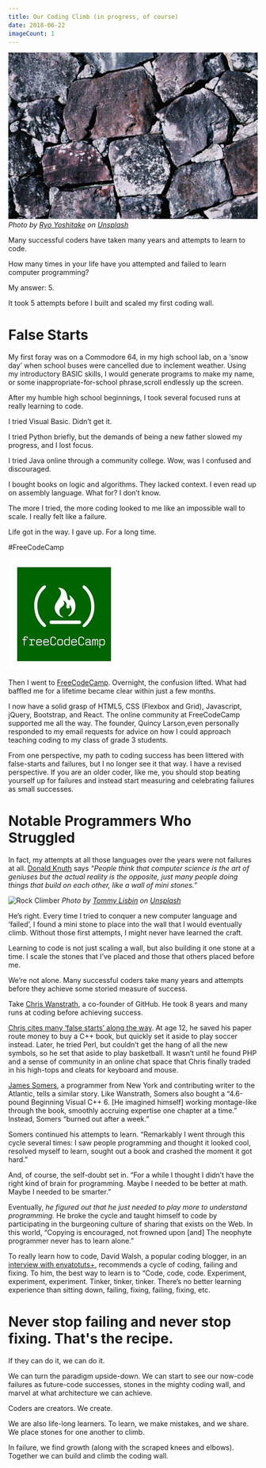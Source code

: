 ```yaml
---
title: Our Coding Climb (in progress, of course)
date: 2018-06-22
imageCount: 1
---
```


![Stone Wall](./ryo-yoshitake-DroZOzOcYJg-unsplash.jpg)
_Photo by [Ryo Yoshitake][1] on [Unsplash][2]_

Many successful coders have taken many years and attempts to learn to code.

How many times in your life have you attempted and failed to learn computer programming?

My answer: 5.

It took 5 attempts before I built and scaled my first coding wall.

# False Starts

My first foray was on a Commodore 64, in my high school lab, on a ‘snow day’ when school buses were cancelled due to inclement weather. Using my introductory BASIC skills, I would generate programs to make my name, or some inappropriate-for-school phrase,scroll endlessly up the screen.

After my humble high school beginnings, I took several focused runs at really learning to code.

I tried Visual Basic. Didn’t get it.

I tried Python briefly, but the demands of being a new father slowed my progress, and I lost focus.

I tried Java online through a community college. Wow, was I confused and discouraged.

I bought books on logic and algorithms. They lacked context.
I even read up on assembly language. What for? I don’t know.

The more I tried, the more coding looked to me like an impossible wall to scale. I really felt like a failure.

Life got in the way. I gave up. For a long time.

#FreeCodeCamp

![FreeCodeCamp Logo](.\freecodecamp.png)

Then I went to [FreeCodeCamp](https://www.freecodecamp.org/). Overnight, the confusion lifted. What had baffled me for a lifetime became clear within just a few months.

I now have a solid grasp of HTML5, CSS (Flexbox and Grid), Javascript, jQuery, Bootstrap, and React. The online community at FreeCodeCamp supported me all the way. The founder, Quincy Larson,even personally responded to my email requests for advice on how I could approach teaching coding to my class of grade 3 students.

From one perspective, my path to coding success has been littered with false-starts and failures, but I no longer see it that way. I have a revised perspective. If you are an older coder, like me, you should stop beating yourself up for failures and instead start measuring and celebrating failures as small successes.

# Notable Programmers Who Struggled

In fact, my attempts at all those languages over the years were not failures at all. [Donald Knuth](https://en.wikipedia.org/wiki/Donald_Knuth) says _“People think that computer science is the art of geniuses but the actual reality is the opposite, just many people doing things that build on each other, like a wall of mini stones.”_

![Rock Climber](./tommy-lisbin-DG-BBGw7d6E-unsplash.jpg)
_Photo by [Tommy Lisbin][3] on [Unsplash][2]_

He’s right. Every time I tried to conquer a new computer language and ‘failed’, I found a mini stone to place into the wall that I would eventually climb. Without those first attempts, I might never have learned the craft.

Learning to code is not just scaling a wall, but also building it one stone at a time. I scale the stones that I’ve placed and those that others placed before me.

We’re not alone. Many successful coders take many years and attempts before they achieve some storied measure of success.

Take [Chris Wanstrath](https://en.wikipedia.org/wiki/Chris_Wanstrath), a co-founder of GitHub. He took 8 years and many runs at coding before achieving success.

[Chris cites many ‘false starts’ along the way](https://www.youtube.com/watch?v=AnDzqGwNoe4). At age 12, he saved his paper route money to buy a C++ book, but quickly set it aside to play soccer instead. Later, he tried Perl, but couldn’t get the hang of all the new symbols, so he set that aside to play basketball. It wasn’t until he found PHP and a sense of community in an online chat space that Chris finally traded in his high-tops and cleats for keyboard and mouse.

[James Somers](https://www.theatlantic.com/author/james-somers/), a programmer from New York and contributing writer to the Atlantic, tells a similar story. Like Wanstrath, Somers also bought a “4.6-pound Beginning Visual C++ 6. [He imagined himself] working montage-like through the book, smoothly accruing expertise one chapter at a time.” Instead, Somers “burned out after a week.”

Somers continued his attempts to learn. “Remarkably I went through this cycle several times: I saw people programming and thought it looked cool, resolved myself to learn, sought out a book and crashed the moment it got hard.”

And, of course, the self-doubt set in. “For a while I thought I didn’t have the right kind of brain for programming. Maybe I needed to be better at math. Maybe I needed to be smarter.”

Eventually, _he figured out that he just needed to play more to understand programming._ He broke the cycle and taught himself to code by participating in the burgeoning culture of sharing that exists on the Web. In this world, “Copying is encouraged, not frowned upon [and] The neophyte programmer never has to learn alone.”

To really learn how to code, David Walsh, a popular coding blogger, in an [interview with envatotuts+](https://code.tutsplus.com/articles/an-interview-with-david-walsh--net-8731), recommends a cycle of coding, failing and fixing. To him, the best way to learn is to “Code, code, code. Experiment, experiment, experiment. Tinker, tinker, tinker. There’s no better learning experience than sitting down, failing, fixing, failing, fixing, etc.

# Never stop failing and never stop fixing. That's the recipe.

If they can do it, we can do it.

We can turn the paradigm upside-down. We can start to see our now-code failures as future-code successes, stones in the mighty coding wall, and marvel at what architecture we can achieve.

Coders are creators. We create.

We are also life-long learners. To learn, we make mistakes, and we share. We place stones for one another to climb.

In failure, we find growth (along with the scraped knees and elbows). Together we can build and climb the coding wall.

[1]: https://unsplash.com/@yory?utm_source=medium&utm_medium=referral
[2]: https://unsplash.com/?utm_source=medium&utm_medium=referral
[3]: https://unsplash.com/@tlisbin?utm_source=medium&utm_medium=referral
